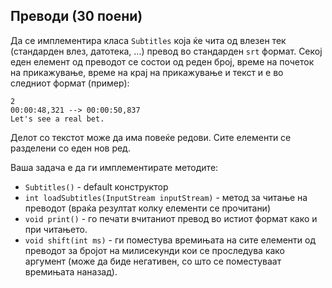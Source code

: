 ## Преводи (30 поени)
Да се имплементира класа `Subtitles` која ќе чита од влезен тек (стандарден влез, датотека, ...) превод во стандарден `srt` формат. Секој еден елемент од преводот се состои од реден број, време на почеток на прикажување, време на крај на прикажување и текст и е во следниот формат (пример):
```
2
00:00:48,321 --> 00:00:50,837
Let's see a real bet.
```

Делот со текстот може да има повеќе редови. Сите елементи се разделени со еден нов ред.

Ваша задача е да ги имплементирате методите:

+ `Subtitles()` - default конструктор
+ `int loadSubtitles(InputStream inputStream)` - метод за читање на преводот (враќа резултат колку елементи се прочитани)
+ `void print()` - го печати вчитаниот превод во истиот формат како и при читањето.
+ `void shift(int ms)` - ги поместува времињата на сите елементи од преводот за бројот на милисекунди кои се проследува како аргумент (може да биде негативен, со што се поместуваат времињата наназад).
